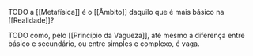 TODO a [[Metafísica]] é o [[Âmbito]] daquilo que é mais básico na [[Realidade]]?

TODO como, pelo [[Princípio da Vagueza]], até mesmo a diferença entre básico e secundário, ou entre simples e complexo, é vaga.